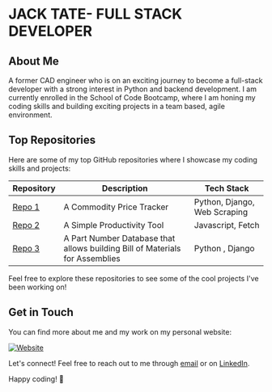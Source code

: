 
# JACK TATE- FULL STACK DEVELOPER

## About Me

A former CAD engineer who is on an exciting journey to become a full-stack developer with a strong interest in Python and backend development. 
I am currently enrolled in the School of Code Bootcamp, where I am honing my coding skills and building exciting projects in a team based, agile environment.

## Top Repositories

Here are some of my top GitHub repositories where I showcase my coding skills and projects:


| Repository | Description | Tech Stack |
|------------|-------------|------------|
| [Repo 1](https://github.com/JTateCC/CoomoDise) | A Commodity Price Tracker  | Python, Django, Web Scraping
| [Repo 2](https://github.com/JTateCC/productivityHub) | A Simple Productivity Tool | Javascript, Fetch
| [Repo 3](https://github.com/JTateCC/PartNumberRegister) | A Part Number Database that allows building Bill of Materials for Assemblies | Python , Django

Feel free to explore these repositories to see some of the cool projects I've been working on!

## Get in Touch

You can find more about me and my work on my personal website:

[![Website](https://img.shields.io/badge/Website-<COLOR>.svg)](http://jtatecc.eu.pythonanywhere.com/)

Let's connect! Feel free to reach out to me through [email](mailto:jtate.cc@outlook.com) or on [LinkedIn](https://www.linkedin.com/in/jack-tate-codes/).

Happy coding! 🚀
